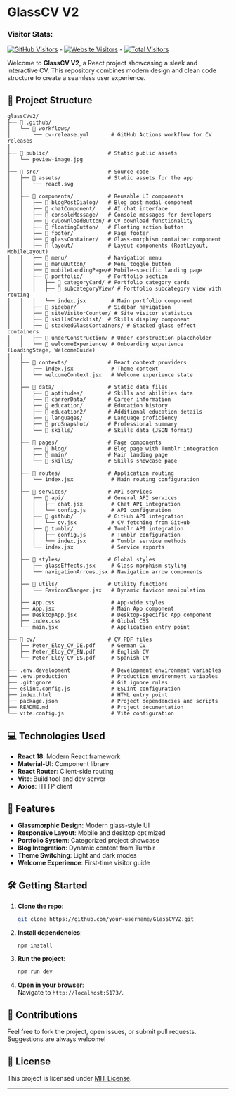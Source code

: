 # GlassCV V2

### Visitor Stats:

[![GitHub Visitors](https://hits.seeyoufarm.com/api/count/incr/badge.svg?url=https://github.com/Peter-Eloy/glassCVv2&count_bg=%231E88E5&title_bg=%23555555&icon=github.svg&icon_color=%23E7E7E7&title=GitHub%20Visitors&edge_flat=false)](https://github.com/Peter-Eloy/glassCVv2)  -  [![Website Visitors](https://hits.seeyoufarm.com/api/count/incr/badge.svg?url=https://petereloy.dev/website-only&count_bg=%2379C83D&title_bg=%23555555&icon=netlify.svg&icon_color=%23E7E7E7&title=Website%20Visitors&edge_flat=false)](https://petereloy.dev)  -  [![Total Visitors](https://hits.seeyoufarm.com/api/count/incr/badge.svg?url=https://petereloy.dev&count_bg=%23FF9800&title_bg=%23555555&icon=&icon_color=%23E7E7E7&title=All%20Visitors&edge_flat=false)](https://petereloy.dev)






Welcome to **GlassCV V2**, a React project showcasing a sleek and interactive CV. This repository combines modern design and clean code structure to create a seamless user experience.

## 📁 Project Structure

```
glassCVv2/
├── 📁 .github/
│   └── 📁 workflows/
│       └── cv-release.yml       # GitHub Actions workflow for CV releases
│
├── 📁 public/                   # Static public assets
│   └── peview-image.jpg
│
├── 📁 src/                      # Source code
│   ├── 📁 assets/               # Static assets for the app
│   │   └── react.svg
│   │
│   ├── 📁 components/           # Reusable UI components
│   │   ├── 📁 blogPostDialog/   # Blog post modal component
│   │   ├── 📁 chatComponent/    # AI chat interface
│   │   ├── 📁 consoleMessage/   # Console messages for developers
│   │   ├── 📁 cvDownloadButton/ # CV download functionality
│   │   ├── 📁 floatingButton/   # Floating action button
│   │   ├── 📁 footer/           # Page footer
│   │   ├── 📁 glassContainer/   # Glass-morphism container component
│   │   ├── 📁 layout/           # Layout components (RootLayout, MobileLayout)
│   │   ├── 📁 menu/             # Navigation menu
│   │   ├── 📁 menuButton/       # Menu toggle button
│   │   ├── 📁 mobileLandingPage/# Mobile-specific landing page
│   │   ├── 📁 portfolio/        # Portfolio section
│   │   │   ├── 📁 categoryCard/ # Portfolio category cards
│   │   │   ├── 📁 subcategoryView/ # Portfolio subcategory view with routing
│   │   │   └── index.jsx        # Main portfolio component
│   │   ├── 📁 sidebar/          # Sidebar navigation
│   │   ├── 📁 siteVisitorCounter/ # Site visitor statistics
│   │   ├── 📁 skillsChecklist/  # Skills display component
│   │   ├── 📁 stackedGlassContainers/ # Stacked glass effect containers
│   │   ├── 📁 underConstruction/ # Under construction placeholder
│   │   └── 📁 welcomeExperience/ # Onboarding experience (LoadingStage, WelcomeGuide)
│   │
│   ├── 📁 contexts/             # React context providers
│   │   ├── index.jsx            # Theme context
│   │   └── welcomeContext.jsx   # Welcome experience state
│   │
│   ├── 📁 data/                 # Static data files
│   │   ├── 📁 aptitudes/        # Skills and abilities data
│   │   ├── 📁 carrerData/       # Career information
│   │   ├── 📁 education/        # Education history
│   │   ├── 📁 education2/       # Additional education details
│   │   ├── 📁 languages/        # Language proficiency
│   │   ├── 📁 proSnapshot/      # Professional summary
│   │   └── 📁 skills/           # Skills data (JSON format)
│   │
│   ├── 📁 pages/                # Page components
│   │   ├── 📁 blog/             # Blog page with Tumblr integration
│   │   ├── 📁 main/             # Main landing page
│   │   └── 📁 skills/           # Skills showcase page
│   │
│   ├── 📁 routes/               # Application routing
│   │   └── index.jsx            # Main routing configuration
│   │
│   ├── 📁 services/             # API services
│   │   ├── 📁 api/              # General API services
│   │   │   ├── chat.jsx         # Chat API integration
│   │   │   └── config.js        # API configuration
│   │   ├── 📁 github/           # GitHub API integration
│   │   │   └── cv.jsx           # CV fetching from GitHub
│   │   ├── 📁 tumblr/           # Tumblr API integration
│   │   │   ├── config.js        # Tumblr configuration
│   │   │   └── index.jsx        # Tumblr service methods
│   │   └── index.jsx            # Service exports
│   │
│   ├── 📁 styles/               # Global styles
│   │   ├── glassEffects.jsx     # Glass-morphism styling
│   │   └── navigationArrows.jsx # Navigation arrow components
│   │
│   ├── 📁 utils/                # Utility functions
│   │   └── FaviconChanger.jsx   # Dynamic favicon manipulation
│   │
│   ├── App.css                  # App-wide styles
│   ├── App.jsx                  # Main App component
│   ├── DesktopApp.jsx           # Desktop-specific App component
│   ├── index.css                # Global CSS
│   └── main.jsx                 # Application entry point
│
├── 📁 cv/                       # CV PDF files
│   ├── Peter_Eloy_CV_DE.pdf     # German CV
│   ├── Peter_Eloy_CV_EN.pdf     # English CV
│   └── Peter_Eloy_CV_ES.pdf     # Spanish CV
│
├── .env.development             # Development environment variables
├── .env.production              # Production environment variables
├── .gitignore                   # Git ignore rules
├── eslint.config.js             # ESLint configuration
├── index.html                   # HTML entry point
├── package.json                 # Project dependencies and scripts
├── README.md                    # Project documentation
└── vite.config.js               # Vite configuration
```


## 💻 Technologies Used

- **React 18**: Modern React framework
- **Material-UI**: Component library
- **React Router**: Client-side routing
- **Vite**: Build tool and dev server
- **Axios**: HTTP client

## 🎨 Features

- **Glassmorphic Design**: Modern glass-style UI
- **Responsive Layout**: Mobile and desktop optimized
- **Portfolio System**: Categorized project showcase
- **Blog Integration**: Dynamic content from Tumblr
- **Theme Switching**: Light and dark modes
- **Welcome Experience**: First-time visitor guide

## 🛠️ Getting Started

1. **Clone the repo**:
   ````bash
   git clone https://github.com/your-username/GlassCVV2.git
   ````

2. **Install dependencies**:
   ````bash
   npm install
   ````

3. **Run the project**:
   ````bash
   npm run dev
   ````

4. **Open in your browser**:  
   Navigate to `http://localhost:5173/`.

## 🤝 Contributions

Feel free to fork the project, open issues, or submit pull requests. Suggestions are always welcome!

## 📄 License

This project is licensed under [MIT License](LICENSE).

---
